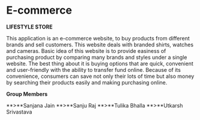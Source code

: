 # E-commerce
**LIFESTYLE STORE**

This application is an e-commerce website, to buy products from different brands and sell customers. This website deals with branded shirts, watches and cameras. Basic idea of this website is to provide easiness of  purchasing product by comparing many brands and styles under a single website. The best thing about it is buying options that are quick, convenient and user-friendly with the ability to transfer fund online. Because of  its convenience, consumers can save not only their lots of time but also money by searching their products easily and making purchasing online.

**Group Members**

**>**Sanjana Jain
**>**Sanju Raj
**>**Tulika Bhalla
**>**Utkarsh Srivastava
